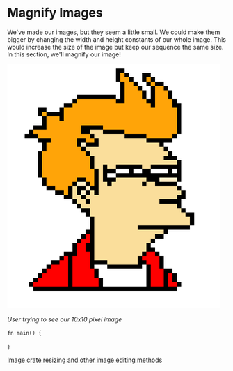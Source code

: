 # Magnify Images

We've made our images, but they seem a little small. We could make them bigger by changing the width and height constants of our whole image. This would increase the size of the image but keep our sequence the same size. In this section, we'll magnify our image!

![squinting](../img/squinting.png)

*User trying to see our 10x10 pixel image*

```
fn main() {

}
```

[Image crate resizing and other image editing methods](https://docs.rs/image/0.23.14/image/imageops/fn.resize.html)
